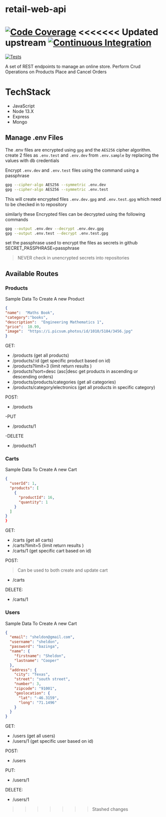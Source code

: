 # retail-web-api

[![Code Coverage](https://codecov.io/gh/sasidharankp/retail-web-api/branch/main/graph/badge.svg)](https://codecov.io/gh/sasidharankp/retail-web-api)
<<<<<<< Updated upstream
[![Continuous Integration](https://github.com/sasidharankp/retail-web-api/workflows/Continuous%20Integration/badge.svg?branch=main)](https://github.com/sasidharankp/retail-web-api/actions?query=workflow%3A%22Continuous+Integration%22)
=======
[![Tests](https://github.com/sasidharankp/retail-web-api/workflows/Tests/badge.svg?branch=main)](https://github.com/sasidharankp/retail-web-api/actions?query=workflow%3ATests)


A set of REST endpoints to manage an online store.
Perform Crud Operations on Products
Place and Cancel Orders

# TechStack
-   JavaScript
-   Node 13.X
-   Express
-   Mongo


## Manage .env Files

The .env files are encrypted using `gpg` and the `AES256` cipher algorithm.
create 2 files as `.env.test` and `.env.dev` from `.env.sample` by replacing the values with db credentials

Encrypt `.env.dev` and `.env.test` files using the command using a passphrase
```bash
gpg --cipher-algo AES256 --symmetric .env.dev
gpg --cipher-algo AES256 --symmetric .env.test
```
This will create encrypted files `.env.dev.gpg` and `.env.test.gpg` which need to be checked in to repository

similarly these Encrypted files can be decrypted using the following commands
```bash
gpg --output .env.dev --decrypt .env.dev.gpg
gpg --output .env.test --decrypt .env.test.gpg
```
set the passphrase used to encrypt the files as secrets in github
SECRET_PASSPHRASE=passphrase

> NEVER check in unencrypted secrets into repositories



## Available Routes

### Products
Sample Data To Create A new Product
```json
{
"name":  "Maths Book",
"category":"books",
"description":  "Engineering Mathematics 1",
"price":  10.99,
"image":  "https://i.picsum.photos/id/1010/5184/3456.jpg"
}
```
GET:

-   /products (get all products)
-   /products/:id (get specific product based on id)
-   /products?limit=3 (limit return results )
-   /products?sort=desc (asc|desc get products in ascending or descending orders)
-   /products/products/categories (get all categories)
-   /products/category/electronics (get all products in specific category)


POST:
-   /products

-PUT
-   /products/1

-DELETE
-   /products/1

### Carts
Sample Data To Create A new Cart
```json
{
  "userId": 1,
  "products": [
    {
      "productId": 16,
      "quantity": 1
    }
  ]
}
}
```

GET:

-   /carts (get all carts)
 -   /carts?limit=5 (limit return results )
-   /carts/1 (get specific cart based on id)

POST:
>Can be used to both create and update cart
-   /carts

DELETE:
-   /carts/1

### Users
Sample Data To Create A new Cart
```json
{
  "email": "sheldon@gmail.com",
  "username": "sheldon",
  "password": "bazinga",
  "name": {
    "firstname": "Sheldon",
    "lastname": "Cooper"
  },
  "address": {
    "city": "Texas",
    "street": "south street",
    "number": 3,
    "zipcode": "91001",
    "geolocation": {
      "lat": "-46.3159",
      "long": "71.1496"
    }
  }
}
```

GET:

-   /users (get all users)
-   /users/1 (get specific user based on id)

POST:
-   /users

PUT:
-   /users/1

DELETE:
-   /users/1
>>>>>>> Stashed changes
